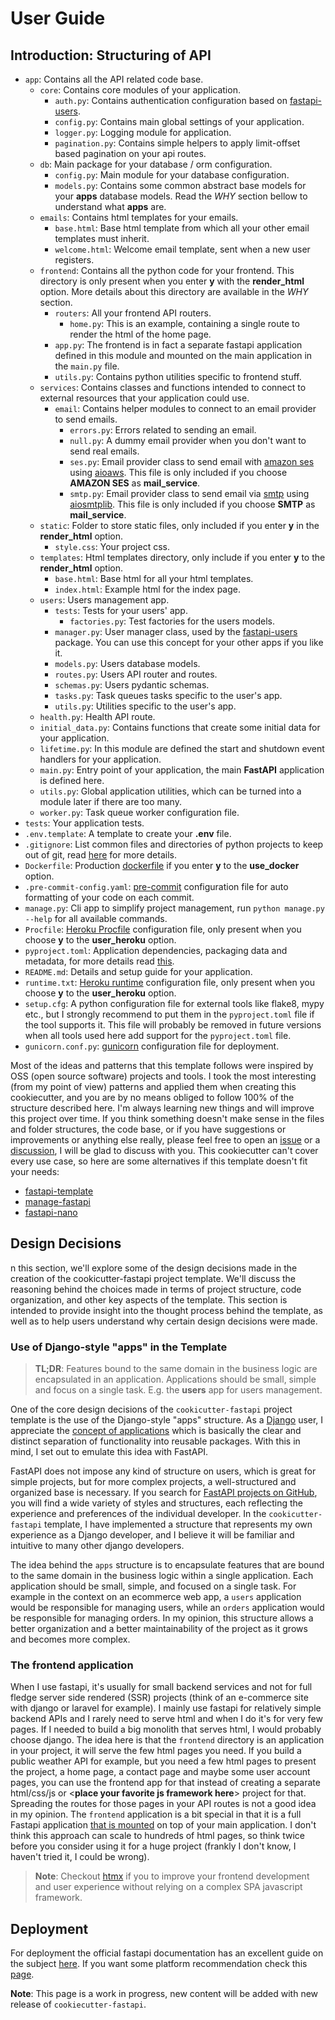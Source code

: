 # User Guide
 
## Introduction: Structuring of API

- `app`: Contains all the API related code base. 
  - `core`: Contains core modules of your application.
    - `auth.py`: Contains authentication configuration based on [fastapi-users](https://fastapi-users.github.io/fastapi-users/10.0/).
    - `config.py`: Contains main global settings of your application.
    - `logger.py`: Logging module for application.
    - `pagination.py`: Contains simple helpers to apply limit-offset based pagination on your api routes.
  - `db`: Main package for your database / orm configuration.
    - `config.py`: Main module for your database configuration.
    - `models.py`: Contains some common abstract base models for your **apps** database models. Read the *WHY* section bellow to understand what **apps** are.
  - `emails`: Contains html templates for your emails.
    - `base.html`: Base html template from which all your other email templates must inherit.
    - `welcome.html`: Welcome email template, sent when a new user registers.
  - `frontend`: Contains all the python code for your frontend. This directory is only present when you enter **y** with the **render_html** option. More details about this directory are available in the *WHY* section.
    - `routers`: All your frontend API routers.
      - `home.py`: This is an example, containing a single route to render the html of the home page.
    - `app.py`: The frontend is in fact a separate fastapi application defined in this module and mounted on the main application in the `main.py` file.
    - `utils.py`: Contains python utilities specific to frontend stuff.
  - `services`: Contains classes and functions intended to connect to external resources that your application could use.
    - `email`: Contains helper modules to connect to an email provider to send emails. 
      - `errors.py`: Errors related to sending an email.
      - `null.py`: A dummy email provider when you don't want to send real emails. 
      - `ses.py`: Email provider class to send email with [amazon ses](https://aws.amazon.com/fr/ses/) using [aioaws](https://github.com/samuelcolvin/aioaws). This file is only included if you choose **AMAZON SES** as **mail_service**.
      - `smtp.py`: Email provider class to send email via [smtp](https://en.wikipedia.org/wiki/Simple_Mail_Transfer_Protocol) using [aiosmtplib](https://aiosmtplib.readthedocs.io/en/stable/usage.html#authentication). This file is only included if you choose **SMTP** as **mail_service**.
  - `static`: Folder to store static files, only included if you enter **y** in the **render_html** option.
    - `style.css`: Your project css.
  - `templates`: Html templates directory, only include if you enter **y** to the **render_html** option.
    - `base.html`: Base html for all your html templates.
    - `index.html`: Example html for the index page.
  - `users`: Users management app.
     - `tests`: Tests for your users' app.
       - `factories.py`: Test factories for the users models.
     - `manager.py`: User manager class, used by the [fastapi-users](https://fastapi-users.github.io/fastapi-users/10.0/configuration/user-manager/) package. You can use this concept for your other apps if you like it.
     - `models.py`: Users database models.
     - `routes.py`: Users API router and routes.
     - `schemas.py`: Users pydantic schemas.
     - `tasks.py`: Task queues tasks specific to the user's app.
     - `utils.py`: Utilities specific to the user's app.
  - `health.py`: Health API route.
  - `initial_data.py`: Contains functions that create some initial data for your application.
  - `lifetime.py`: In this module are defined the start and shutdown event handlers for your application.
  - `main.py`: Entry point of your application, the main **FastAPI** application is defined here.
  - `utils.py`: Global application utilities, which can be turned into a module later if there are too many.
  - `worker.py`: Task queue worker configuration file.
- `tests`: Your application tests.
- `.env.template`: A template to create your **.env** file.
- `.gitignore`: List common files and directories of python projects to keep out of git, read [here](https://git-scm.com/docs/gitignore) for more details.
- `Dockerfile`: Production [dockerfile](https://www.docker.com/) if you enter **y** to the **use_docker** option.
- `.pre-commit-config.yaml`: [pre-commit](https://pre-commit.com/) configuration file for auto formatting of your code on each commit.
- `manage.py`: Cli app to simplify project management, run `python manage.py --help` for all available commands.
- `Procfile`: [Heroku Procfile](https://devcenter.heroku.com/articles/procfile) configuration file, only present when you choose **y** to the **user_heroku** option.
- `pyproject.toml`: Application dependencies, packaging data and metadata, for more details read [this](https://peps.python.org/pep-0621/).
- `README.md`: Details and setup guide for your application.
- `runtime.txt`: [Heroku runtime](https://devcenter.heroku.com/articles/python-runtimes) configuration file, only present when you choose **y** to the **user_heroku** option.
- `setup.cfg`: A python configuration file for external tools like flake8, mypy etc., but I strongly recommend to put them in the `pyproject.toml` file if the tool supports it. This file will probably be removed in future versions when all tools used here add support for the `pyproject.toml` file.
- `gunicorn.conf.py`: [gunicorn](https://docs.gunicorn.org/en/stable/index.html) configuration file for deployment.

Most of the ideas and patterns that this template follows were inspired by OSS (open source software) projects and tools.
I took the most interesting (from my point of view) patterns and applied them when creating this cookiecutter, and you are by no 
means obliged to follow 100% of the structure described here. I'm always learning new things and will improve this project over time. 
If you think something doesn't make sense in the files and folder structures, the code base, or if you have suggestions or improvements or
anything else really, please feel free to open an [issue](https://github.com/Tobi-De/cookiecutter-fastapi/issues/new) or a [discussion](https://github.com/Tobi-De/cookiecutter-fastapi/discussions/new), I will be glad to discuss with you.
This cookiecutter can't cover every use case, so here are some alternatives if this template doesn't fit your needs:

- [fastapi-template](https://github.com/99sbr/fastapi-template)
- [manage-fastapi](https://github.com/ycd/manage-fastapi)
- [fastapi-nano](https://github.com/rednafi/fastapi-nano)


## Design Decisions

n this section, we'll explore some of the design decisions made in the creation of the cookicutter-fastapi project template. 
We'll discuss the reasoning behind the choices made in terms of project structure, code organization, and other key aspects of the template. 
This section is intended to provide insight into the thought process behind the template, as well as to help users understand why certain design decisions were made.

### Use of Django-style "apps" in the Template

> **TL;DR**: Features bound to the same domain in the business logic are encapsulated in an application. 
Applications should be small, simple and focus on a single task. E.g. the **users** app for users management.

One of the core design decisions of the `cookicutter-fastapi` project template is the use of the Django-style "apps" structure. 
As a [Django](https://www.djangoproject.com/)  user, I appreciate the [concept of applications](https://docs.djangoproject.com/en/4.0/ref/applications/) which is basically the clear and distinct separation of functionality into reusable packages. 
With this in mind, I set out to emulate this idea with FastAPI.

FastAPI does not impose any kind of structure on users, which is great for simple projects, but for more complex projects, a well-structured 
and organized base is necessary. If you search for [FastAPI projects on GitHub](https://github.com/search?q=fastapi), you will find a wide variety of styles and structures, 
each reflecting the experience and preferences of the individual developer. In the `cookicutter-fastapi` template, I have implemented a 
structure that represents my own experience as a Django developer, and I believe it will be familiar and intuitive to many other django developers.

The idea behind the `apps` structure is to encapsulate features that are bound to the same domain in the business logic within a single application. 
Each application should be small, simple, and focused on a single task. For example in the context on an ecommerce web app, a `users` application 
would be responsible for managing users, while an `orders` application would be responsible for managing orders. In my opinion, this structure allows 
a better organization and a better maintainability of the project as it grows and becomes more complex.

### The frontend application

When I use fastapi, it's usually for small backend services and not for full fledge server side rendered (SSR) 
projects (think of an e-commerce site with django or laravel for example). I mainly use fastapi for relatively simple backend 
APIs and I rarely need to serve html and when I do it's for very few pages. If I needed to build
a big monolith that serves html, I would probably choose django. The idea here is that the `frontend` directory is
an application in your project, it will serve the few html pages you need. If you build
a public weather API for example, but you need a few html pages to present the project, a home page, a contact page and maybe some user 
account pages, you can use the frontend app for that instead of creating a separate html/css/js or
<**place your favorite js framework here**> project for that. Spreading the routes for those pages in your API routes is not a good idea
in my opinion. The `frontend` application is a bit special in that it is a full Fastapi application [that is mounted](https://fastapi.tiangolo.com/advanced/sub-applications/) on top of your main application.
I don't think this approach can scale to hundreds of html pages, so think twice before you consider using it for a huge project (frankly I don't know, I haven't tried it, I could be wrong).

> **Note**: Checkout [htmx](https://htmx.org/) if you to improve your frontend development and user experience without relying on a complex SPA javascript framework.

## Deployment

For deployment the official fastapi documentation has an excellent guide on the subject [here](https://fastapi.tiangolo.com/deployment/).
If you want some platform recommendation check this [page](https://tobi-de.github.io/fuzzy-couscous/deployment/).

**Note**: This page is a work in progress, new content will be added with new release of `cookiecutter-fastapi`.
